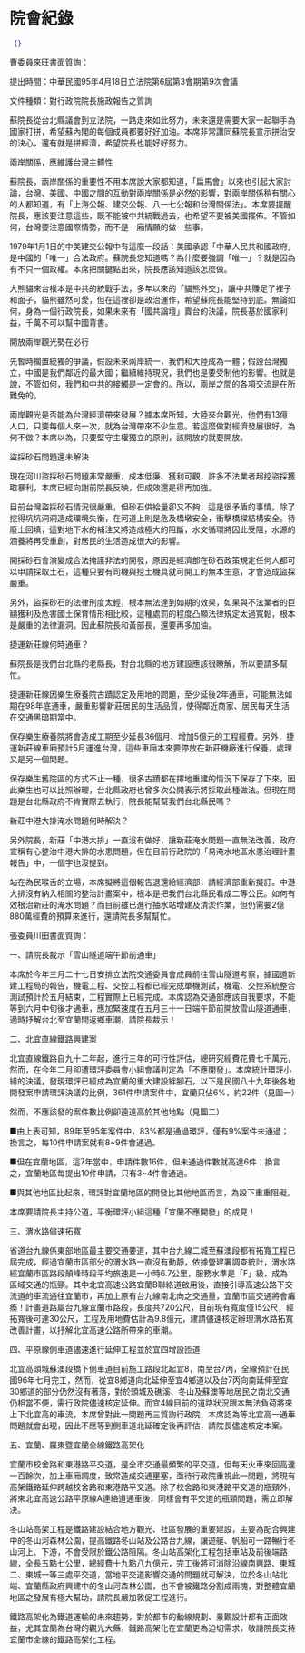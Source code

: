 # 院會紀錄


```json
 {}

```


曹委員來旺書面質詢：


提出時間：中華民國95年4月18日立法院第6屆第3會期第9次會議


文件種類：對行政院院長施政報告之質詢


蘇院長從台北縣議會到立法院，一路走來如此努力，未來還是需要大家一起聯手為國家打拼，希望蘇內閣的每個成員都要好好加油。本席非常讚同蘇院長宣示拼治安的決心，還有就是拼經濟，希望院長也能好好努力。


兩岸關係，應維護台灣主體性


蘇院長，兩岸關係的重要性不用本席說大家都知道，「扁馬會」以來也引起大家討論，台灣、美國、中國之間的互動對兩岸關係是必然的影響，對兩岸關係稍有關心的人都知道，有「上海公報、建交公報、八一七公報和台灣關係法」。本席要提醒院長，應該要注意這些，既不能被中共統戰過去，也希望不要被美國擺佈。不管如何，台灣要注意國際情勢，而不是一廂情願的做一些事。


1979年1月1日的中美建交公報中有這麼一段話：美國承認「中華人民共和國政府」是中國的「唯一」合法政府。蘇院長您知道嗎？為什麼要強調「唯一」？就是因為有不只一個政權。本席把關鍵點出來，院長應該知道該怎麼做。


大熊貓來台根本是中共的統戰手法，多年以來的「貓熊外交」，讓中共賺足了裡子和面子，貓熊雖然可愛，但在這裡卻是政治運作，希望蘇院長能堅持到底。無論如何，身為一個行政院長，如果未來有「國共論壇」賣台的決議，院長基於國家利益，千萬不可以幫中國背書。


開放兩岸觀光勢在必行


先暫時擱置統獨的爭議，假設未來兩岸統一，我們和大陸成為一體；假設台灣獨立，中國是我們鄰近的最大國；繼續維持現況，我們也是要受制他的影響。也就是說，不管如何，我們和中共的接觸是一定會的。所以，兩岸之間的各項交流是在所難免的。


兩岸觀光是否能為台灣經濟帶來發展？據本席所知，大陸來台觀光，他們有13億人口，只要每個人來一次，就為台灣帶來不少生意。若這麼做對經濟發展很好，為何不做？本席以為，只要堅守主權獨立的原則，該開放的就要開放。


盜採砂石問題還未解決


現在河川盜採砂石問題非常嚴重，成本低廉、獲利可觀，許多不法業者超挖盜採獲取暴利，本席已經向謝前院長反映，但成效還是得再加強。


目前台灣盜採砂石情況很嚴重，但砂石供給量卻又不夠，這是很矛盾的事情。除了挖得坑坑洞洞造成環境失衡，在河道上則是危及橋墩安全，衝擊橋樑結構安全。待廢土回填，這對地下水的補注又將造成極大的阻斷，水文循環將因此受阻，水源的涵養將再受重創，對居民的生活造成很大的影響。


開採砂石會演變成合法掩護非法的開發，原因是經濟部在砂石政策規定任何人都可以申請採取土石，這種只要有司機與挖土機具就可開工的無本生意，才會造成盜採嚴重。


另外，盜採砂石的法律刑度太輕，根本無法達到如期的效果，如果與不法業者的巨額獲利及危害國土保育情形相比較，這種處罰的程度凸顯法律規定太過寬鬆，根本是嚴重的法律漏洞。因此蘇院長和黃部長，還要再多加油。


捷運新莊線何時通車？


蘇院長是我們台北縣的老縣長，對台北縣的地方建設應該很瞭解，所以要請多幫忙。


捷運新莊線因樂生療養院古蹟認定及用地的問題，至少延後2年通車，可能無法如期在98年底通車，嚴重影響新莊居民的生活品質，使得鄰近商家、居民每天生活在交通黑暗期當中。


保存樂生療養院將會造成工期至少延長36個月、增加5億元的工程經費。另外，捷運新莊線車廂預計5月運進台灣，這些車廂本來要停放在新莊機廠進行保養，處理又是另一個問題。


保存樂生舊院區的方式不止一種，很多古蹟都在擇地重建的情況下保存了下來，因此樂生也可以比照辦理，台北縣政府也曾多次公開表示將採取此種做法。但現在問題是台北縣政府不肯實際去執行，院長能幫幫我們台北縣民嗎？


新莊中港大排淹水問題何時解決？


另外院長，新莊「中港大排」一直沒有做好，讓新莊淹水問題一直無法改善，政府宣稱有心整治中港大排的水患問題，但在目前行政院的「易淹水地區水患治理計畫報告」中，一個字也沒提到。


站在為民喉舌的立場，本席擬將這個報告退還給經濟部，請經濟部重新擬訂。中港大排沒有納入相關的整治計畫案中，根本是把我們台北縣民看成二等公民。如何有效根治新莊的淹水問題？而目前雖已進行抽水站增建及清淤作業，但仍需要2億880萬經費的預算來進行，還請院長多幫幫忙。


張委員川田書面質詢：


一、請院長裁示「雪山隧道端午節前通車」


本席於今年三月二十七日安排立法院交通委員會成員前往雪山隧道考察，據國道新建工程局的報告，機電工程、交控工程都已經完成單機測試，機電、交控系統整合測試預計於五月結束，工程實際上已經完成。本席認為交通部應該自我要求，不能等到六月中旬後才通車，應加緊速度在五月三十一日端午節前開放雪山隧道通車，適時抒解台北至宜蘭間返鄉車潮，請院長裁示！


二、北宜直線鐵路興建案


北宜直線鐵路自九十二年起，進行三年的可行性評估，總研究經費花費七千萬元，然而，在今年二月卻遭環評委員會小組會議判定為「不應開發」。本席統計環評小組的決議，發現環評已經成為宜蘭的重大建設絆腳石，以下是民國八十九年後各地開發案申請環評決議的比例，361件申請案件中，宜蘭只佔6%，約22件（見圖一）


然而，不應該發的案件數比例卻遠遠高於其他地點（見圖二）


■由上表可知，89年至95年案件中，83%都是通過環評，僅有9%案件未通過；換言之，每10件申請案就有8~9件會通過。


■但在宜蘭地區，這7年當中，申請件數16件，但未通過件數就高達6件；換言之，宜蘭地區每提出10件申請，只有3~4件會通過。


■與其他地區比起來，環評對宜蘭地區的開發比其他地區而言，為設下重重阻礙。


本席要請院長主持公道，平衡環評小組這種「宜蘭不應開發」的成見！


三、渭水路儘速拓寬


省道台九線係東部地區最主要交通要道，其中台九線二城至蘇澳段都有拓寬工程已屆完成，經過宜蘭市區部分的渭水路一直沒有動靜，依據營建署調查統計，渭水路經宜蘭市區路段顛峰時段平均旅速是一小時6.7公里，服務水準是「F」級，成為區域交通的瓶頸。其中北宜高速公路宜蘭B聯絡道啟用後，直接引導高速公路下交流道的車流通往宜蘭市，再加上原有台九線南北向之交通量，宜蘭市區交通將會癱瘓！計畫道路屬台九線宜蘭市路段，長度共720公尺，目前現有寬度僅15公尺，經拓寬後可達30公尺，工程及用地費估計為9.8億元，建請儘速核定辦理渭水路拓寬改善計畫，以抒解北宜高速公路所帶來的車潮。


四、平原線側車道儘速進行延伸工程並於宜四增設匝道


北宜高頭城蘇澳段橋下側車道目前施工路段北起宜8，南至台7丙，全線預計在民國96年七月完工，然而，從宜8鄉道向北延伸至宜4鄉道以及台7丙向南延伸至宜30鄉道的部分仍然沒有著落，對於頭城及礁溪、冬山及蘇澳等地居民之南北交通仍相當不便，需行政院儘速核定延伸。而宜4線目前的道路狀況跟本無法負荷將來上下北宜高的車流，本席曾對此一問題再三質詢行政院，本席認為等北宜高一通車問題就會出現，因此不應等到側車道北延確定後再評估，請院長儘速核定本案。


五、宜蘭、羅東暨宜蘭全線鐵路高架化


宜蘭市校舍路和東港路平交道，是全市交通最頻繁的平交道，但每天火車來回高達一百餘次，加上車廂調度，致常造成交通壅塞，亟待行政院重視此一問題，將現有高架鐵路延伸跨越校舍路和東港路平交道。除了校舍路和東港路平交道的瓶頸外，將來北宜高速公路平原線A連絡道通車後，同樣會有平交道的瓶頸問題，需立即解決。


冬山站高架工程是鐵路建設結合地方觀光、社區發展的重要建設，主要為配合興建中的冬山河森林公園，提高鐵路冬山站及公路台九線，讓遊艇、帆船可一路暢行冬山河上、下游，不會受限於鐵公路阻隔。冬山站高架化工程包括車站及前後端路線，全長五點七公里，總經費十九點八九億元，完工後將可消除沿線南興路、東城二、東城一等三處平交道，當地平交道影響交通的問題就可解決，位於冬山站北端、宜蘭縣政府興建中的冬山河森林公園，也不會被鐵路分割成兩塊，對整體宜蘭地區之發展有極大幫助，請院長嚴加敦促工程進行。


鐵路高架化為鐵道運輸的未來趨勢，對於都市的動線規劃、景觀設計都有正面效益，尤其宜蘭為台灣的觀光大縣，鐵路高架化在宜蘭更為迫切需求，敬請院長支持宜蘭市全線的鐵路高架化工程。


